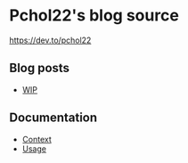 # Pchol22's blog source

https://dev.to/pchol22

## Blog posts

- [WIP](https://dev.to/)

## Documentation

- [Context](./docs/context.md)
- [Usage](./docs/usage.md)
